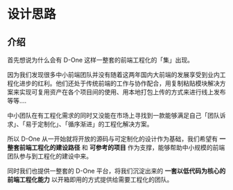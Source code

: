 # 设计思路

## 介绍

首先想说为什么会有 D-One 这样一整套的前端工程化的「集」出现。

因为我们发现很多中小前端团队并没有随着这两年国内大前端的发展享受到业内工程化进步的红利。他们还处于传统前端的工作与协作配合，用复制粘贴模块解决方案来实现可复用资产在各个项目间的使用、用本地打包上传的方式来进行线上发布等等....

中小团队在有工程化需求的同时又没能在市场上寻找到一款能够满足自己「团队诉求」、「易于定制化」、「循序渐进」的工程化解决方案。

所以 D-One 从一开始就将开放的源码与可定制化的设计作为基础，我们希望有 **一整套前端工程化的建设路径** 和 **可参考的项目** 作为支撑，能够帮助中小规模的前端团队参与到工程化的建设中来。

同时我们也提供一整套的 D-One 平台，将我们沉淀出来的 **一套以低代码为核心的前端工程化能力** 以开箱即用的方式提供给需要工程化的团队。